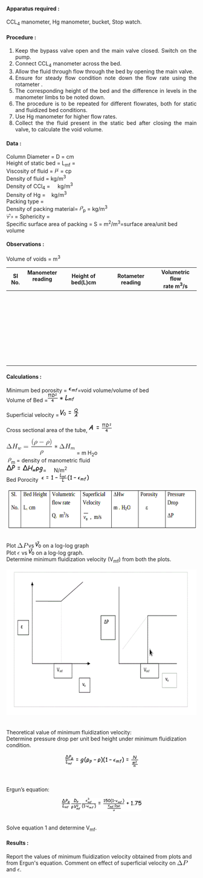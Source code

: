 
#### Apparatus required :

CCL<sub>4</sub> manometer, Hg manometer, bucket, Stop watch.

#### Procedure :
<ol style="text-align: justify; list-style-type: number;">
<li>Keep the bypass valve open and the main valve closed. Switch on the pump.</li>
<li>Connect CCL<sub>4</sub> manometer across the bed.</li>
<li>Allow the fluid through flow through the bed by opening the main valve.</li>
<li>Ensure for steady flow condition note down the flow rate using the rotameter .</li>
<li>The corresponding height of the bed and the difference in levels in the manometer limbs to be noted down.</li>
<li>The procedure is to be repeated for different flowrates, both for static and fluidized bed conditions.</li>
<li>Use Hg manometer for higher flow rates.</li>
<li>Collect the the fluid present in the static bed after closing the main valve, to calculate the void volume.</li>
</ol>

#### Data :

Column Diameter = D = cm</br>
Height of static bed = L<sub>mf</sub> =</br>
Viscosity of fluid = <img src="images/CodeCogsEqn (47).gif" style="width:11px;height:12px"> = cp</br>
Density of fluid = kg/m<sup>3</sup></br>
Density of CCl<sub>4</sub> =&nbsp;&nbsp;&nbsp;&nbsp; kg/m<sup>3</sup></br>
Density of Hg = &nbsp;&nbsp;&nbsp;kg/m<sup>3</sup></br>
Packing type =</br>
Density of packing material= <img src="images/CodeCogsEqn (46).gif" style="width:9px;height:12px"><sub>p</sub> = kg/m<sup>3</sup> </br>
<img src="images/CodeCogsEqn (77).gif" style="width:18px;height:12px"> = Sphericity = </br>
Specific surface area of packing = S = m<sup>2</sup>/m<sup>3</sup>=surface area/unit bed volume </b>

#### Observations :

Volume of voids = m<sup>3</sup></br>

<center><table>
<tr>
<th>Sl No.<br></th>
<th>Manometer </br> reading</br> <img src="../images/CodeCogsEqn128.gif"style="width:42px;height:15px"> <br></th>
<th height="53">Height of </b>bed(L)cm<br></th>
<th>Rotameter reading</th>
<th>Volumetric flow </br>rate m<sup>3</sup>/s</th>
</tr>
<tr>
<th height="190"><br></th>
<th><br></th>
<th><br></th>
<th><br></th>
<th><br></th>
</tr>
</table></center>

#### Calculations :
Minimum bed porosity = <img src="images/CodeCogsEqn (85).gif" style="width:24px;height:13px">=void volume/volume of bed</br>
Volume of Bed =<img src="images/CodeCogsEqn (87).gif" style="width:70px;height:23px">
</br>

Superficial velocity = <img src="images/CodeCogsEqn (88).gif" style="width:48px;height:22px"></br>

Cross sectional area of the tube, <img src="images/CodeCogsEqn (89).gif" style="width:60px;height:23px"></br>

<img src="images/CodeCogsEqn (48).gif" style="width:182px;height:43px">  = m H<sub>2</sub>o</br>
&nbsp;<img src="images/CodeCogsEqn (46).gif" style="width:9px;height:12px"><sub>m</sub> = density of manometric fluid</br>
<img src="images/CodeCogsEqn (90).gif" style="width:97px;height:19px">=  &nbsp;&nbsp;&nbsp;    N/m<sup>2</sup></br>
Bed Porocity &nbsp;<img src="images/CodeCogsEqn (91).gif" style="width:126px;height:22px"></br>


<center><img src="images/expproc6.gif" style="width:593px;height:107px"></center></br>

Plot <img src="images/CodeCogsEqn (75).gif" style="width:29px;height:12px">vs <img src="images/CodeCogsEqn (93).gif" style="width:15px;height:16px"> on a log-log graph</br>
Plot <img src="images/CodeCogsEqn (76).gif" style="width:7px;height:8px"> vs <img src="images/CodeCogsEqn (93).gif" style="width:15px;height:16px"> on a log-log graph.</br>
Determine minimum fluidization velocity (V<sub>mf</sub>) from both the plots.</br>
<center><img  src= "images/prf1.gif" style="width:683px;height:385px"></center></br></br>
Theoretical value of minimum fluidization velocity: </br>
Determine pressure drop per unit bed height under minimum fluidization condition.</br></br>
<center><img src="images/CodeCogsEqn (94).gif" style="width:193px;height:32px"></center></br></br>

Ergun&rsquo;s equation:</br>
<center><img src="images/CodeCogsEqn (95).gif" style="width:211px;height:36px"></center>
</br>


Solve equation 1 and determine V<sub>mf</sub>.

#### Results :

Report the values of minimum fluidization velocity obtained from plots and from Ergun's equation. Comment on effect of superficial velocity on <img src="images/CodeCogsEqn (75).gif" style="width:29px;height:12px"> and <img src="images/CodeCogsEqn (76).gif" style="width:7px;height:8px">.</br>
